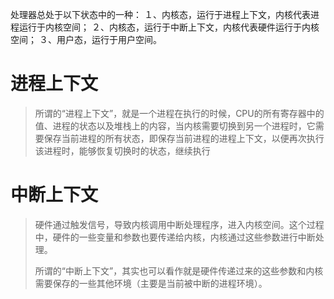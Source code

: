 处理器总处于以下状态中的一种：
 １、内核态，运行于进程上下文，内核代表进程运行于内核空间；
 ２、内核态，运行于中断上下文，内核代表硬件运行于内核空间；
 ３、用户态，运行于用户空间。

# **进程上下文**

> 所谓的“进程上下文”，就是一个进程在执行的时候，CPU的所有寄存器中的值、进程的状态以及堆栈上的内容，当内核需要切换到另一个进程时，它需要保存当前进程的所有状态，即保存当前进程的进程上下文，以便再次执行该进程时，能够恢复切换时的状态，继续执行

# **中断上下文**

> 硬件通过触发信号，导致内核调用中断处理程序，进入内核空间。这个过程中，硬件的一些变量和参数也要传递给内核，内核通过这些参数进行中断处理。
>
> 所谓的“中断上下文”，其实也可以看作就是硬件传递过来的这些参数和内核需要保存的一些其他环境（主要是当前被中断的进程环境）。